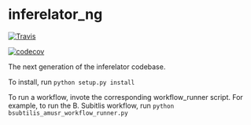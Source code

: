 # inferelator_ng

[![Travis](https://api.travis-ci.org/simonsfoundation/inferelator_ng.svg?branch=master)](https://travis-ci.org/simonsfoundation/inferelator_ng)

[![codecov](https://codecov.io/gh/simonsfoundation/inferelator_ng/branch/master/graph/badge.svg)](https://codecov.io/gh/simonsfoundation/inferelator_ng)

The next generation of the inferelator codebase.

To install, run `python setup.py install`

To run a workflow, invote the corresponding workflow_runner script. For example, to run the B. Subitlis workflow, run `python bsubtilis_amusr_workflow_runner.py`
